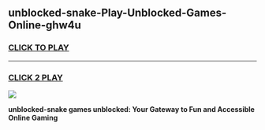 
## unblocked-snake-Play-Unblocked-Games-Online-ghw4u
<h3>
<a href="https://premium76.site?title=unblocked-snake&ref=25A">CLICK TO PLAY</a></h3>
<hr>

<h3>
<a href="https://premium76.site?title=unblocked-snake&ref=25A">CLICK 2 PLAY</a>
  
</h3>

<a href="https://premium76.site?title=unblocked-snake&ref=25A"><img src="https://clearcache.store/games.png"></a>


**unblocked-snake games unblocked: Your Gateway to Fun and Accessible Online Gaming**
